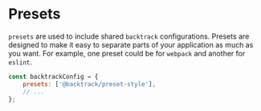 # Presets

`presets` are used to include shared `backtrack` configurations. Presets are designed to make it easy to separate parts of your application as much as you want. For example, one preset could be for `webpack` and another for `eslint`.

```js
const backtrackConfig = {
    presets: ['@backtrack/preset-style'],
    // ...
};
```

